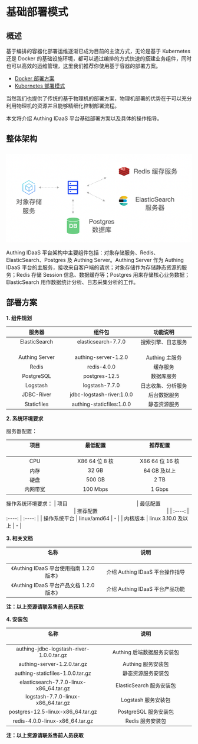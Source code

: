 # 基础部署模式

<LastUpdated/>

## 概述

基于编排的容器化部署运维逐渐已成为目前的主流方式，无论是基于 Kubernetes 还是 Docker 的基础设施环境，都可以通过编排的方式快速的搭建业务组件，同时也可以高效的运维管理，这里我们推荐你使用基于容器的部署方案。

- [Docker 部署方案](./docker-compose.md)
- [Kubernetes 部署模式](./kubernetes.md) 

当然我们也提供了传统的基于物理机的部署方案，物理机部署的优势在于可以充分利用物理机的资源并且能够精细化控制部署流程。

本文将介绍 Authing IDaaS 平台基础部署方案以及具体的操作指导。

## 整体架构

<img src="./images/basic-deployment.png" style="margin-top: 10px;" class="md-img-padding" />

Authing IDaaS 平台架构中主要组件包括：对象存储服务、Redis、ElasticSearch、Postgres 及 Authing Server。Authing Server 作为 Authing IDaaS 平台的主服务，接收来自客户端的请求；对象存储作为存储静态资源的服务；Redis 存储 Session 信息、数据缓存等；Postgres 用来存储核心业务数据；ElasticSearch 用作数据统计分析、日志采集分析的工作。

## 部署方案

**1. 组件规划**

|                         服务器                         |                            组件包                            |                          功能说明                           |
| :----------------------------------------------------: | :----------------------------------------------------------: | :---------------------------------------------------------: |
| ElasticSearch<img width=180 class="md-table-padding"/> | elasticsearch-7.7.0<img width=180 class="md-table-padding"/> | 搜索引擎、日志服务<img width=180 class="md-table-padding"/> |
|                     Authing Server                     |                     authing-server-1.2.0                     |                       Authing 主服务                        |
|                         Redis                          |                         redis-4.0.0                          |                          缓存服务                           |
|                       PostgreSQL                       |                        postgres-12.5                         |                         数据库服务                          |
|                        Logstash                        |                        logstash-7.7.0                        |                     日志收集、分析服务                      |
|                       JDBC-River                       |                  jdbc-logstash-river:1.0.0                   |                        后台数据服务                         |
|                      Staticfiles                       |                  authing-staticfiles:1.0.0                   |                        静态资源服务                         |

**2. 系统环境要求**

服务器配置：

| 项目 <img width=180 class="md-table-padding"/> | 最低配置<img width=180 class="md-table-padding"/> | 推荐配置 <img width=180 class="md-table-padding"/> |
| :--------------------------------------------: | :-----------------------------------------------: | :------------------------------------------------: |
|                      CPU                       |                  X86 64 位 8 核                   |                  X86 64 位 16 核                   |
|                      内存                      |                       32 GB                       |                    64 GB 及以上                    |
|                      硬盘                      |                      500 GB                       |                        2 TB                        |
|                    内网带宽                    |                     100 Mbps                      |                       1 Gbps                       |

操作系统环境要求：
| 项目 <img width=180 class="md-table-padding"/> | 最低配置 <img width=180 class="md-table-padding"/> | 推荐配置 <img width=180 class="md-table-padding"/> |
| :----: | :----: | :----: |
| 操作系统平台 | linux/amd64 | - |
| 内核版本 | linux 3.10.0 及以上 | - |

**3. 相关文档**

| 名称 <img width=350 class="md-table-padding"/> | 说明 <img width=350 class="md-table-padding"/> |
| :--------------------------------------------: | :--------------------------------------------: |
|   《Authing IDaaS 平台使用指南 1.2.0 版本》    |        介绍 Authing IDaaS 平台操作指导         |
|   《Authing IDaaS 平台产品文档 1.2.0 版本》    |        介绍 Authing IDaaS 平台产品功能         |

**注：以上资源请联系售前人员获取**

**4. 安装包**

| 名称 <img width=350 class="md-table-padding"/> | 说明 <img width=350 class="md-table-padding"/> |
| :--------------------------------------------: | :--------------------------------------------: |
|    authing-jdbc-logstash-river-1.0.0.tar.gz    |           Authing 后端数据服务安装包           |
|          authing-server-1.2.0.tar.gz           |               Authing 服务安装包               |
|        authing-staticfiles-1.0.0.tar.gz        |               静态资源服务安装包               |
|    elasticsearch-7.7.0-linux-x86_64.tar.gz     |            ElasticSearch 服务安装包            |
|       logstash-7.7.0-linux-x86_64.tar.gz       |              Logstash 服务安装包               |
|       postgres-12.5-linux-x86_64.tar.gz        |             PostgreSQL 服务安装包              |
|        redis-4.0.0-linux-x86_64.tar.gz         |                Redis 服务安装包                |

**注：以上资源请联系售前人员获取**
